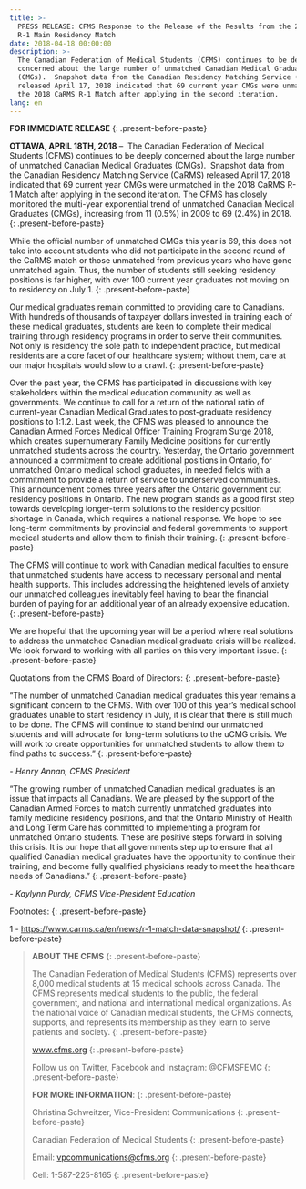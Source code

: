 ```yaml
---
title: >-
  PRESS RELEASE: CFMS Response to the Release of the Results from the 2018 CaRMS
  R-1 Main Residency Match
date: 2018-04-18 00:00:00
description: >-
  The Canadian Federation of Medical Students (CFMS) continues to be deeply
  concerned about the large number of unmatched Canadian Medical Graduates
  (CMGs).  Snapshot data from the Canadian Residency Matching Service (CaRMS)
  released April 17, 2018 indicated that 69 current year CMGs were unmatched in
  the 2018 CaRMS R-1 Match after applying in the second iteration.
lang: en
---
```


**FOR IMMEDIATE RELEASE**
{: .present-before-paste}

**OTTAWA, APRIL 18TH, 2018** – &nbsp;The Canadian Federation of Medical Students (CFMS) continues to be deeply concerned about the large number of unmatched Canadian Medical Graduates (CMGs). &nbsp;Snapshot data from the Canadian Residency Matching Service (CaRMS) released April 17, 2018 indicated that 69 current year CMGs were unmatched in the 2018 CaRMS R-1 Match after applying in the second iteration. The CFMS has closely monitored the multi-year exponential trend of unmatched Canadian Medical Graduates (CMGs), increasing from 11 (0.5%) in 2009 to 69 (2.4%) in 2018.
{: .present-before-paste}

While the official number of unmatched CMGs this year is 69, this does not take into account students who did not participate in the second round of the CaRMS match or those unmatched from previous years who have gone unmatched again. Thus, the number of students still seeking residency positions is far higher, with over 100 current year graduates not moving on to residency on July 1.
{: .present-before-paste}

Our medical graduates remain committed to providing care to Canadians. With hundreds of thousands of taxpayer dollars invested in training each of these medical graduates, students are keen to complete their medical training through residency programs in order to serve their communities. Not only is residency the sole path to independent practice, but medical residents are a core facet of our healthcare system; without them, care at our major hospitals would slow to a crawl.
{: .present-before-paste}

Over the past year, the CFMS has participated in discussions with key stakeholders within the medical education community as well as governments. We continue to call for a return of the national ratio of current-year Canadian Medical Graduates to post-graduate residency positions to 1:1.2. Last week, the CFMS was pleased to announce the Canadian Armed Forces Medical Officer Training Program Surge 2018, which creates supernumerary Family Medicine positions for currently unmatched students across the country. Yesterday, the Ontario government announced a commitment to create additional positions in Ontario, for unmatched Ontario medical school graduates, in needed fields with a commitment to provide a return of service to underserved communities. This announcement comes three years after the Ontario government cut residency positions in Ontario. The new program stands as a good first step towards developing longer-term solutions to the residency position shortage in Canada, which requires a national response. We hope to see long-term commitments by provincial and federal governments to support medical students and allow them to finish their training.
{: .present-before-paste}

The CFMS will continue to work with Canadian medical faculties to ensure that unmatched students have access to necessary personal and mental health supports. This includes addressing the heightened levels of anxiety our unmatched colleagues inevitably feel having to bear the financial burden of paying for an additional year of an already expensive education.
{: .present-before-paste}

We are hopeful that the upcoming year will be a period where real solutions to address the unmatched Canadian medical graduate crisis will be realized. We look forward to working with all parties on this very important issue.
{: .present-before-paste}

Quotations from the CFMS Board of Directors:
{: .present-before-paste}

“The number of unmatched Canadian medical graduates this year remains a significant concern to the CFMS. With over 100 of this year’s medical school graduates unable to start residency in July, it is clear that there is still much to be done. The CFMS will continue to stand behind our unmatched students and will advocate for long-term solutions to the uCMG crisis. We will work to create opportunities for unmatched students to allow them to find paths to success.”
{: .present-before-paste}

*- Henry Annan, CFMS President*

“The growing number of unmatched Canadian medical graduates is an issue that impacts all Canadians. We are pleased by the support of the Canadian Armed Forces to match currently unmatched graduates into family medicine residency positions, and that the Ontario Ministry of Health and Long Term Care has committed to implementing a program for unmatched Ontario students. These are positive steps forward in solving this crisis. It is our hope that all governments step up to ensure that all qualified Canadian medical graduates have the opportunity to continue their training, and become fully qualified physicians ready to meet the healthcare needs of Canadians.”
{: .present-before-paste}

*- Kaylynn Purdy, CFMS Vice-President Education*

Footnotes:
{: .present-before-paste}

1 - https://www.carms.ca/en/news/r-1-match-data-snapshot/
{: .present-before-paste}

> **ABOUT THE CFMS**
> {: .present-before-paste}
>
> The Canadian Federation of Medical Students (CFMS) represents over 8,000 medical students at 15 medical schools across Canada. The CFMS represents medical students to the public, the federal government, and national and international medical organizations. As the national voice of Canadian medical students, the CFMS connects, supports, and represents its membership as they learn to serve patients and society.
> {: .present-before-paste}
>
> www.cfms.org
> {: .present-before-paste}
>
> Follow us on Twitter, Facebook and Instagram: @CFMSFEMC
> {: .present-before-paste}
>
> **FOR MORE INFORMATION**:
> {: .present-before-paste}
>
> Christina Schweitzer, Vice-President Communications
> {: .present-before-paste}
>
> Canadian Federation of Medical Students
> {: .present-before-paste}
>
> Email: vpcommunications@cfms.org
> {: .present-before-paste}
>
> Cell: 1-587-225-8165
> {: .present-before-paste}